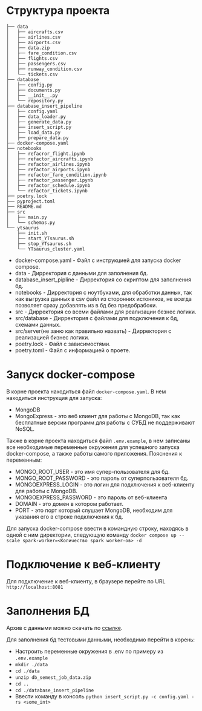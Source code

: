 # Структура проекта

```
├── data
│   ├── aircrafts.csv
│   ├── airlines.csv
│   ├── airports.csv
│   ├── data.zip
│   ├── fare_condition.csv
│   ├── flights.csv
│   ├── passengers.csv
│   ├── runway_condition.csv
│   └── tickets.csv
├── database
│   ├── config.py
│   ├── documents.py
│   ├── __init__.py
│   └── repository.py
├── database_insert_pipeline
│   ├── config.yaml
│   ├── data_loader.py
│   ├── generate_data.py
│   ├── insert_script.py
│   ├── load_data.py
│   ├── prepare_data.py
├── docker-compose.yaml
├── notebooks
│   ├── refacror_flight.ipynb
│   ├── refactor_aircrafts.ipynb
│   ├── refactor_airlines.ipynb
│   ├── refactor_airports.ipynb
│   ├── refactor_fare_condition.ipynb
│   ├── refactor_passenger.ipynb
│   ├── refactor_schedule.ipynb
│   └── refactor_tickets.ipynb
├── poetry.lock
├── pyproject.toml
├── README.md
├── src
│   ├── main.py
│   └── schemas.py
└── ytsaurus
    ├── init.sh
    ├── start_YTsaurus.sh
    ├── stop_YTsaurus.sh
    └── YTsaurus_cluster.yaml

```
- docker-compose.yaml - Файл с инструкцией для запуска docker compose.
- data - Дирректория с данными для заполнения бд.
- database_insert_pipline - Дирректория со скриптом для заполнения бд.
- notebooks - Дирректория с ноутбуками, для обработки данных, так как выгрузка данных в csv файл из сторонних истоников, не всегда позволяет сразу добавлять из в бд без предобрабоки.
- src - Дирректория со всеми файлами для реализации безнес логики.
- src/database - Дирректория с файлами для подключения к бд, схемами данных.
- src/server(не заню как правильно назвать) - Дирректория с реализацией бизнес логики.
- poetry.lock - Файл с зависимостями.
- poetry.toml - Файл с информацией о проете.


# Запуск docker-compose

В корне проекта находиться файл `docker-compose.yaml`. В нем находиться инструкция для запуска: 
- MongoDB
- MongoExpress - это веб клиент для работы с MongoDB, так как бесплатные версии программ для работы с СУБД не поддерживают NoSQL.

Также в корне проекта находиться файл `.env.example`, в нем записаны все необходимые переменные окружения для успешного запуска docker-compose, а также работы самого приложения. Пояснения к переменным:
- MONGO_ROOT_USER - это имя супер-пользователя для бд.
- MONGO_ROOT_PASSWORD - это пароль от суперпользователя бд.
- MONGOEXPRESS_LOGIN - это логин для подключения к веб-клиенту для работы с MongoDB.
- MONGOEXPRESS_PASSWORD - это пароль от веб-клиента
- DOMAIN - это домен в котором работает.
- PORT - это порт который слушает MongoDB, необходим для указания его в строке подключения к бд.

Для запуска docker-compose  ввести в командную строку, находясь в одной с ним директории, следующую команду `docker compose up --scale spark-worker=<Количество spark worker-ов> -d`

# Подключение к веб-клиенту

Для подключение к веб-клиенту, в браузере перейте по URL `http://localhost:8081`

# Заполнения БД

Архив с данными можно скачать по [ссылке](https://disk.yandex.ru/d/bfcM9RSuw-ipJA). 

Для заполнения бд тестовыми данными, необходимо перейти в корень:
- Настроить переменные окружения в .env по примеру из `.env.example`
- `mkdir ./data`
- `cd ./data`
- `unzip db_semest_job_data.zip`
- `cd ..`
- `cd ./database_insert_pipeline`
- Ввести команду в консоль `python insert_script.py -c config.yaml -rs <some_int>`

